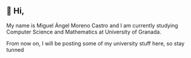 ## 👋 Hi,

My name is Miguel Ángel Moreno Castro and I am currently studying Computer Science and Mathematics at University of Granada.

From now on, I will be posting some of my university stuff here, so stay tunned
